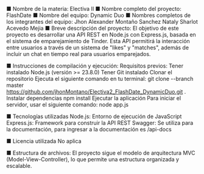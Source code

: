 ■ Nombre de la materia:
  Electiva II
■ Nombre completo del proyecto:
  FlashDate
■ Nombre del equipo:
  Dynamic Duo
■ Nombres completos de los integrantes del equipo:
  Jhon Alexander Montaño Sanchez
  Nataly Sharlot Acevedo Mejia
■ Breve descripción del proyecto:
  El objetivo de este proyecto es desarrollar una API REST en Node.js con Express.js, basada en el sistema de emparejamiento de Tinder. Esta API permitirá la interacción entre usuarios a través de un sistema de "likes" y "matches", además de incluir un chat en tiempo real para usuarios emparejados.

■ Instrucciones de compilación y ejecución:
  Requisitos previos:
    Tener instalado Node.js (versión >= 23.8.0)
    Tener Git instalado
  Clonar el repositorio
    Ejecuta el siguiente comando en tu terminal:
    git clone --branch master https://github.com/jhonMontano/Electiva2_FlashDate_DynamicDuo.git .
  Instalar dependencias
    npm install
  Ejecutar la aplicación
  Para iniciar el servidor, usar el siguiente comando:
    node app.js

■ Tecnologías utilizadas
  Node.js: Entorno de ejecución de JavaScript
  Express.js: Framework para construir la API REST
  Swagger: Se utiliza para la documentación, para ingresar a la documentación es /api-docs

■ Licencia utilizada
  No aplica

■ Estructura de archivos:
  El proyecto sigue el modelo de arquitectura MVC (Model-View-Controller), lo que permite una estructura organizada y escalable.

